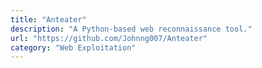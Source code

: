 ```yaml
---
title: "Anteater"
description: "A Python-based web reconnaissance tool."
url: "https://github.com/Johnng007/Anteater"
category: "Web Exploitation"
---
```

